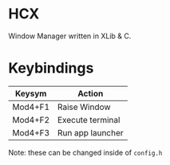 # HCX
Window Manager written in XLib & C.

# Keybindings

| Keysym  | Action 		 |
--|--
| Mod4+F1 | Raise Window |
| Mod4+F2 | Execute terminal |
| Mod4+F3 | Run app launcher |

Note: these can be changed inside of `config.h`

